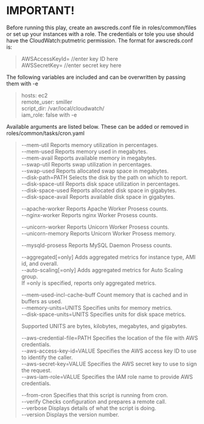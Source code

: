 IMPORTANT!
==========

Before running this play, create an awscreds.conf file in roles/common/files or set up your instances with a role. The credentials or tole you use should have the CloudWatch:putmetric permission.
The format for awscreds.conf is:


>AWSAccessKeyId= //enter key ID here  
>AWSSecretKey= //enter secret key here


The following variables are included and can be overwritten by passing them with -e

>hosts: ec2  
>remote_user: smiller  
>script_dir: /var/local/cloudwatch/  
>iam_role: false with -e  

Available arguments are listed below. These can be added or removed in roles/common/tasks/cron.yaml

>--mem-util          Reports memory utilization in percentages.  
>--mem-used          Reports memory used in megabytes.  
>--mem-avail         Reports available memory in megabytes.  
>--swap-util         Reports swap utilization in percentages.  
>--swap-used         Reports allocated swap space in megabytes.  
>--disk-path=PATH    Selects the disk by the path on which to report.  
>--disk-space-util   Reports disk space utilization in percentages.  
>--disk-space-used   Reports allocated disk space in gigabytes.  
>--disk-space-avail  Reports available disk space in gigabytes.  
>   
>--apache-worker     Reports Apache Worker Prosess counts.  
>--nginx-worker      Reports nginx Worker Prosess counts.  
>   
>--unicorn-worker    Reports Unicorn Worker Prosess counts.  
>--unicorn-memory    Reports Unicorn Worker Prosess memory.  
>   
>--mysqld-prosess    Reports MySQL Daemon Prosess counts.  
>   
>--aggregated[=only]    Adds aggregated metrics for instance type, AMI id, and overall.  
>--auto-scaling[=only]  Adds aggregated metrics for Auto Scaling group.  
>                       If =only is specified, reports only aggregated metrics.  
>   
>--mem-used-incl-cache-buff  Count memory that is cached and in buffers as used.  
>--memory-units=UNITS        Specifies units for memory metrics.  
>--disk-space-units=UNITS    Specifies units for disk space metrics.  
>   
>  Supported UNITS are bytes, kilobytes, megabytes, and gigabytes.  
>   
>--aws-credential-file=PATH  Specifies the location of the file with AWS credentials.  
>--aws-access-key-id=VALUE   Specifies the AWS access key ID to use to identify the caller.  
>--aws-secret-key=VALUE      Specifies the AWS secret key to use to sign the request.  
>--aws-iam-role=VALUE        Specifies the IAM role name to provide AWS credentials.  
>   
>--from-cron  Specifies that this script is running from cron.  
>--verify     Checks configuration and prepares a remote call.  
>--verbose    Displays details of what the script is doing.  
>--version    Displays the version number.  
